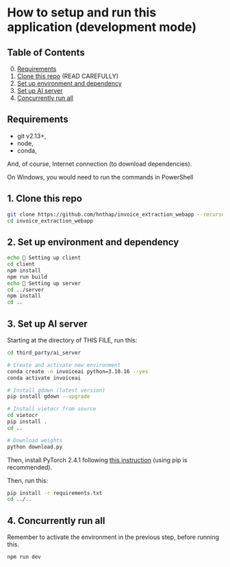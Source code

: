 # How to setup and run this application (development mode)

## Table of Contents

0. [Requirements](#requirements)
1. [Clone this repo](#1-clone-this-repo) (READ CAREFULLY)
2. [Set up environment and dependency](#2-set-up-environment-and-dependency)
3. [Set up AI server](#3-set-up-ai-server)
4. [Concurrently run all](#4-concurrently-run-all)

## Requirements

* git v2.13+,
* node,
* conda,

And, of course, Internet connection (to download dependencies).

On Windows, you would need to run the commands in PowerShell

## 1. Clone this repo

```bash
git clone https://github.com/hnthap/invoice_extraction_webapp --recurse-submodules --depth 1 --branch main
cd invoice_extraction_webapp
```

## 2. Set up environment and dependency

```bash
echo 🌱 Setting up client
cd client
npm install
npm run build
echo 🌱 Setting up server
cd ../server
npm install
cd ..
```

## 3. Set up AI server

Starting at the directory of THIS FILE, run this:

```bash
cd third_party/ai_server

# Create and activate new environment
conda create -n invoiceai python=3.10.16 --yes
conda activate invoiceai

# Install gdown (latest version)
pip install gdown --upgrade

# Install vietocr from source
cd vietocr
pip install .
cd ..

# Download weights
python download.py
```

Then, install PyTorch 2.4.1 following [this instruction](https://pytorch.org/get-started/previous-versions/#v241) (using pip is recommended).

Then, run this:

```bash
pip install -r requirements.txt
cd ../..
```

## 4. Concurrently run all

Remember to activate the environment in the previous step, before running this.

```bash
npm run dev
```
